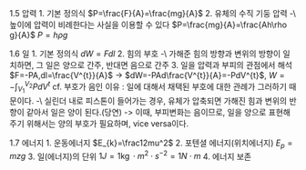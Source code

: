 1.5 압력
1\. 기본 정의식
$P=\frac{F}{A}=\frac{mg}{A}$
2\. 유체의 수직 기둥 압력
-\ 높이에 압력이 비례한다는 사실을 이용할 수 있다
$P=\frac{mg}{A}=\frac{Ah\rho g}{A}$
$P=h\rho g$

1.6 일
1\. 기본 정의식
$dW=Fdl$
2\. 힘의 부호
-\ 가해준 힘의 방향과 변위의 방향이 일치하면, 그 일은 양으로 간주, 반대면 음으로 간주
3\. 일을 압력과 부피의 관점에서 해석
$F=-PA,dl=\frac{V^{t}}{A}$
-> $dW=-PAd\frac{V^{t}}{A}=-PdV^{t}$, $W=-\int_{V_1}^{V_2} PdV^{t}$
cf. 부호가 음인 이유 : 일에 대해서 채택된 부호에 대한 관례가 그러하기 때문이다.
-\ 실린더 내로 피스톤이 들어가는 경우, 유체가 압축되면 가해진 힘과 변위의 반향이 같아서 일은 양이 된다.(당연)
-> 이때, 부피변화는 음이므로, 일을 양으로 표현해주기 위해서는 양의 부호가 필요하며, vice versa이다. 

1.7 에너지
1\. 운동에너지
$E_{k}=\frac12mu^2$
2\. 포텐셜 에너지(위치에너지)
$E_{p}=mzg$
3\. 일(에너지)의 단위
$1J=1\operatorname{kg}\cdot m^2\cdot s^{-2}=1N\cdot m$
4\. 에너지 보존

